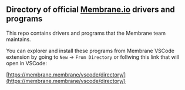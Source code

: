 ## Directory of official [Membrane.io](https://membrane.io/) drivers and programs

This repo contains drivers and programs that the Membrane team maintains.

You can explorer and install these programs from Membrane VSCode extension by going to `New` ->
`From Directory` or follwing this link that will open in VSCode:

[https://membrane.membrane/vscode/directory/](https://membrane.membrane/vscode/directory/)

